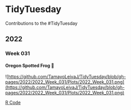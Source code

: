 # TidyTuesday
Contributions to the #TidyTuesday 

## 2022 
### Week 031
#### Oregon Spotted Frog :frog:
![https://github.com/TamayoLeivaJ/TidyTuesday/blob/gh-pages/2022/2022_Week_031/Plots/2022_Week_031.png](https://github.com/TamayoLeivaJ/TidyTuesday/blob/gh-pages/2022/2022_Week_031/Plots/2022_Week_031.png)

[R Code](https://github.com/TamayoLeivaJ/TidyTuesday/blob/gh-pages/2022/2022_Week_031/2022_Week_031.R)
